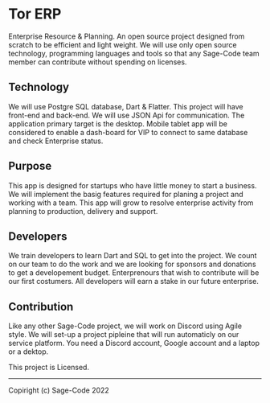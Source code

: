 # Tor ERP

Enterprise Resource & Planning. An open source project designed from scratch to be efficient and light weight. We will use only open source technology, programming languages and tools so that any Sage-Code team member can contribute without spending on licenses.

## Technology

We will use Postgre SQL database, Dart & Flatter. This project will have front-end and back-end. We will use JSON Api for communication. The application primary target is the desktop. Mobile tablet app will be considered to enable a dash-board for VIP to connect to same database and check Enterprise status.

## Purpose

This app is designed for startups who have little money to start a business. We will implement the basig features required for planing a project and working with a team. This app will grow to resolve enterprise activity from planning to production, delivery and support.

## Developers

We train developers to learn Dart and SQL to get into the project. We count on our team to do the work and we are looking for sponsors and donations to get a developement budget. Enterprenours that wish to contribute will be our first costumers. All developers will earn a stake in our future enterprise.

## Contribution

Like any other Sage-Code project, we will work on Discord using Agile style. We will set-up a project pipleine that will run automaticly on our service platform. You need a Discord account, Google account and a laptop or a dektop.

This project is Licensed.

---

Copiright (c) Sage-Code 2022
